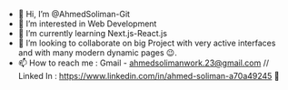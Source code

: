 - 👋 Hi, I’m @AhmedSoliman-Git
- 👀 I’m interested in Web Development
- 🌱 I’m currently learning Next.js-React.js
- 💞️ I’m looking to collaborate on big Project with very active interfaces and with many modern dynamic pages 😉.
- 📫 How to reach me : Gmail - ahmedsolimanwork.23@gmail.com // Linked In : https://www.linkedin.com/in/ahmed-soliman-a70a49245 🔗

